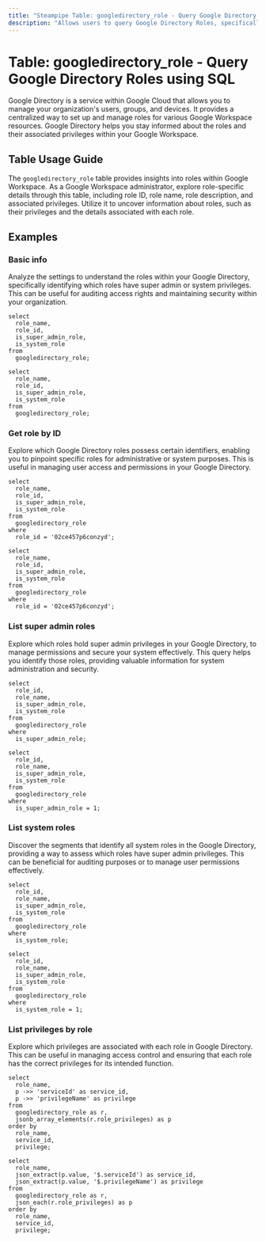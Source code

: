 ```yaml
---
title: "Steampipe Table: googledirectory_role - Query Google Directory Roles using SQL"
description: "Allows users to query Google Directory Roles, specifically the details about roles within Google Workspace. This includes role ID, role name, role description, and associated privileges."
---
```


# Table: googledirectory_role - Query Google Directory Roles using SQL

Google Directory is a service within Google Cloud that allows you to manage your organization's users, groups, and devices. It provides a centralized way to set up and manage roles for various Google Workspace resources. Google Directory helps you stay informed about the roles and their associated privileges within your Google Workspace.

## Table Usage Guide

The `googledirectory_role` table provides insights into roles within Google Workspace. As a Google Workspace administrator, explore role-specific details through this table, including role ID, role name, role description, and associated privileges. Utilize it to uncover information about roles, such as their privileges and the details associated with each role.

## Examples

### Basic info
Analyze the settings to understand the roles within your Google Directory, specifically identifying which roles have super admin or system privileges. This can be useful for auditing access rights and maintaining security within your organization.

```sql+postgres
select
  role_name,
  role_id,
  is_super_admin_role,
  is_system_role
from
  googledirectory_role;
```

```sql+sqlite
select
  role_name,
  role_id,
  is_super_admin_role,
  is_system_role
from
  googledirectory_role;
```

### Get role by ID
Explore which Google Directory roles possess certain identifiers, enabling you to pinpoint specific roles for administrative or system purposes. This is useful in managing user access and permissions in your Google Directory.

```sql+postgres
select
  role_name,
  role_id,
  is_super_admin_role,
  is_system_role
from
  googledirectory_role
where
  role_id = '02ce457p6conzyd';
```

```sql+sqlite
select
  role_name,
  role_id,
  is_super_admin_role,
  is_system_role
from
  googledirectory_role
where
  role_id = '02ce457p6conzyd';
```

### List super admin roles
Explore which roles hold super admin privileges in your Google Directory, to manage permissions and secure your system effectively. This query helps you identify those roles, providing valuable information for system administration and security.

```sql+postgres
select
  role_id,
  role_name,
  is_super_admin_role,
  is_system_role
from
  googledirectory_role
where
  is_super_admin_role;
```

```sql+sqlite
select
  role_id,
  role_name,
  is_super_admin_role,
  is_system_role
from
  googledirectory_role
where
  is_super_admin_role = 1;
```

### List system roles
Discover the segments that identify all system roles in the Google Directory, providing a way to assess which roles have super admin privileges. This can be beneficial for auditing purposes or to manage user permissions effectively.

```sql+postgres
select
  role_id,
  role_name,
  is_super_admin_role,
  is_system_role
from
  googledirectory_role
where
  is_system_role;
```

```sql+sqlite
select
  role_id,
  role_name,
  is_super_admin_role,
  is_system_role
from
  googledirectory_role
where
  is_system_role = 1;
```

### List privileges by role
Explore which privileges are associated with each role in Google Directory. This can be useful in managing access control and ensuring that each role has the correct privileges for its intended function.

```sql+postgres
select
  role_name,
  p ->> 'serviceId' as service_id,
  p ->> 'privilegeName' as privilege
from
  googledirectory_role as r,
  jsonb_array_elements(r.role_privileges) as p
order by
  role_name,
  service_id,
  privilege;
```

```sql+sqlite
select
  role_name,
  json_extract(p.value, '$.serviceId') as service_id,
  json_extract(p.value, '$.privilegeName') as privilege
from
  googledirectory_role as r,
  json_each(r.role_privileges) as p
order by
  role_name,
  service_id,
  privilege;
```